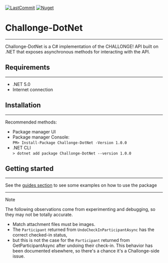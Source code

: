 ﻿---
uid: homepage
---

[![LastCommit](https://img.shields.io/github/last-commit/jacobhood/Challonge-DotNet?style=flat&logo=github)](https://github.com/jacobhood/Challonge-DotNet)
[![Nuget](https://img.shields.io/nuget/v/Challonge-DotNet?style=flat&logo=nuget)](https://www.nuget.org/packages/Challonge-DotNet)

# Challonge-DotNet
***
Challonge-DotNet is a C# implementation of the CHALLONGE! API built on .NET that exposes asynchronous
methods for interacting with the API.

## Requirements
***
- .NET 5.0
- Internet connection

## Installation
***
Recommended methods:
- Package manager UI
- Package manager Console:\
```PM> Install-Package Challonge-DotNet -Version 1.0.0```
- .NET CLI\
```> dotnet add package Challonge-DotNet --version 1.0.0```

## Getting started
***
See the [guides section](xref:guides_gettingStarted) to see some examples on how to use the package

*** 
> [!NOTE]
> The following observations come from experimenting and debugging, so they may not be totally accurate.
> - Match attachment files must be images.
> - The `Participant` returned from `UndoCheckInParticipantAsync` has the correct checked-in status,
> - but this is not the case for the `Participant` returned from GetParticipantAsync after undoing their check-in. This behavior has been documented elsewhere, so there's a chance it's a Challonge-side issue.
